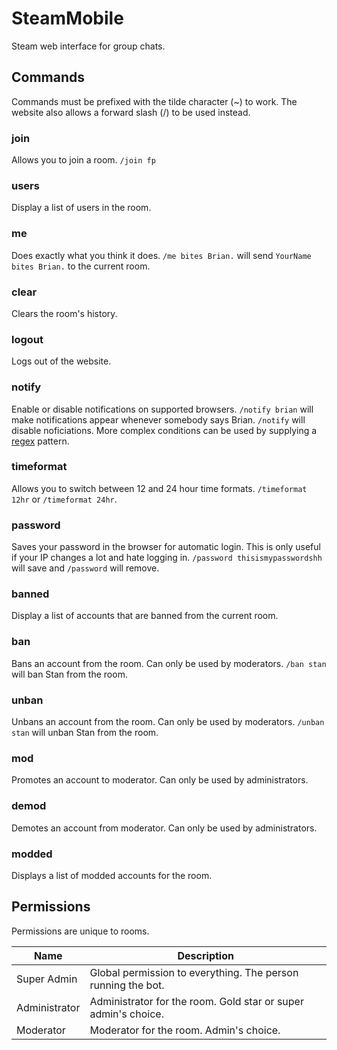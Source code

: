 SteamMobile
===========
Steam web interface for group chats.

Commands
--------------
Commands must be prefixed with the tilde character (~) to work. The website also allows a forward slash (/) to be used instead.

### join ###
Allows you to join a room. `/join fp`

### users ###
Display a list of users in the room.

### me ###
Does exactly what you think it does. `/me bites Brian.` will send `YourName bites Brian.` to the current room.

### clear ###
Clears the room's history.

### logout ###
Logs out of the website.

### notify ###
Enable or disable notifications on supported browsers. `/notify brian` will make notifications appear whenever somebody says Brian. `/notify` will disable noficiations. More complex conditions can be used by supplying a [regex](http://en.wikipedia.org/wiki/Regular_expression) pattern.

### timeformat ###
Allows you to switch between 12 and 24 hour time formats. `/timeformat 12hr` or `/timeformat 24hr`.

### password ###
Saves your password in the browser for automatic login. This is only useful if your IP changes a lot and hate logging in. `/password thisismypasswordshh` will save and `/password` will remove.

### banned ###
Display a list of accounts that are banned from the current room.

### ban ###
Bans an account from the room. Can only be used by moderators. `/ban stan` will ban Stan from the room.

### unban ###
Unbans an account from the room. Can only be used by moderators. `/unban stan` will unban Stan from the room.

### mod ###
Promotes an account to moderator. Can only be used by administrators.

### demod ###
Demotes an account from moderator. Can only be used by administrators.

### modded ###
Displays a list of modded accounts for the room.

Permissions
-------------
Permissions are unique to rooms.

| Name            | Description                                                        |
|-----------------|--------------------------------------------------------------------|
| Super Admin     | Global permission to everything. The person running the bot.       |
| Administrator   | Administrator for the room. Gold star or super admin's choice.     |
| Moderator       | Moderator for the room. Admin's choice.                            |

